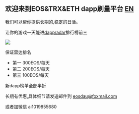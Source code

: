 ## 欢迎来到EOS&TRX&ETH dapp刷量平台 [EN](READMEEN.md)

我们可以帮你提供长期的,稳定的日活。

让你的游戏一天能进[dappradar](https://dappradar.com/eos-dapps)排行榜前三

![](http://ww1.sinaimg.cn/large/cfc08357gy1fw8wmynbr1j224q17ck1n.jpg)

保证雷达排名

- 第一 300EOS/每天
- 第二 200EOS/每天
- 第三 100EOS/每天

新dapp榜单全部半折

长期有优惠,具体细节请发送邮件到 eosdau@foxmail.com

或者加微信 ai1019855680